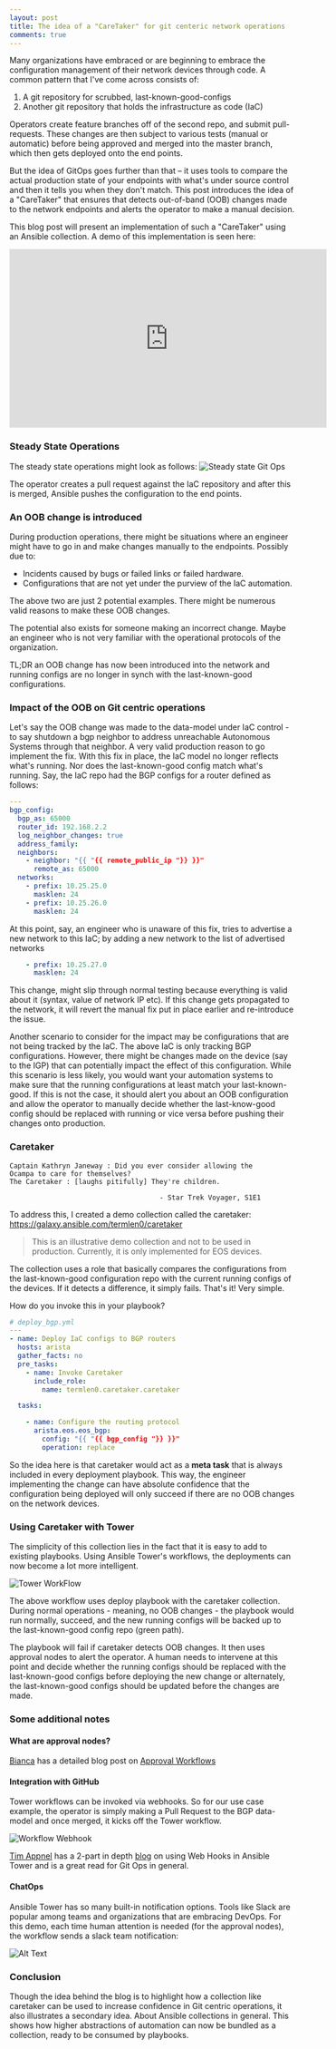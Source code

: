 ```yaml
---
layout: post
title: The idea of a "CareTaker" for git centeric network operations
comments: true
---
```


Many organizations have embraced or are beginning to embrace the
configuration management of their network devices through code. A
common pattern that I've come across consists of:

1. A git repository for scrubbed, last-known-good-configs
2. Another git repository that holds the infrastructure as code (IaC)

Operators create feature branches off of the second repo, and submit
pull-requests. These changes are then subject to various tests (manual
or automatic) before being approved and merged into the master branch,
which then gets deployed onto the end points.

But the idea of GitOps goes further than that – it uses tools to
compare the actual production state of your endpoints with what's
under source control and then it tells you when they don't match. This
post introduces the idea of a "CareTaker" that ensures that detects
out-of-band (OOB) changes made to the network endpoints and alerts the
operator to make a manual decision.


<!--more-->

This blog post will present an implementation of such a "CareTaker"
using an Ansible collection. A demo of this implementation is seen
here:

<iframe width="560" height="315" src="https://www.youtube.com/embed/wiUFKtR91Rw" frameborder="0" allow="accelerometer; autoplay; clipboard-write; encrypted-media; gyroscope; picture-in-picture" allowfullscreen></iframe>

### Steady State Operations

The steady state operations might look as follows:
![Steady state Git Ops](/assets/caretaker_steady_state.png )

The operator creates a pull request against the IaC repository and
after this is merged, Ansible pushes the configuration to the end
points.

### An OOB change is introduced

During production operations, there might be situations where an
engineer might have to go in and make changes manually to the
endpoints. Possibly due to:

- Incidents caused by bugs or failed links or failed hardware.
- Configurations that are not yet under the purview of the IaC
automation.

The above two are just 2 potential examples. There might be numerous
valid reasons to make these OOB changes.

The potential also exists for someone making an incorrect
change. Maybe an engineer who is not very familiar with the
operational protocols of the organization.

TL;DR an OOB change has now been introduced into the network and
running configs are no longer in synch with the last-known-good
configurations.


### Impact of the OOB on Git centric operations

Let's say the OOB change was made to the data-model under IaC control - to
say shutdown a bgp neighbor to address unreachable Autonomous Systems
through that neighbor. A very valid production reason to go implement
the fix. With this fix in place, the IaC model no longer reflects
what's running. Nor does the last-known-good config match what's
running. Say, the IaC repo had the BGP configs for a router defined as
follows:

``` yaml
---
bgp_config:
  bgp_as: 65000
  router_id: 192.168.2.2
  log_neighbor_changes: true
  address_family:
  neighbors:
    - neighbor: "{{ "{{ remote_public_ip "}} }}"
      remote_as: 65000
  networks:
    - prefix: 10.25.25.0
      masklen: 24
    - prefix: 10.25.26.0
      masklen: 24
```


At this point, say, an engineer who is unaware of this fix,
tries to advertise a new network to this IaC; by adding a new network
to the list of advertised networks

``` yaml
    - prefix: 10.25.27.0
      masklen: 24
```

This change, might slip through normal testing because everything is
valid about it (syntax, value of network IP etc). If this change gets
propagated to the network, it will revert the manual fix put in place
earlier and re-introduce the issue.

Another scenario to consider for the impact may be configurations that
are not being tracked by the IaC. The above IaC is only tracking BGP
configurations. However, there might be changes made on the device
(say to the IGP) that can potentially impact the effect of this
configuration. While this scenario is less likely, you would want your
automation systems to make sure that the running configurations at
least match your last-known-good. If this is not the case, it should
alert you about an OOB configuration and allow the operator to
manually decide whether the last-know-good config should be replaced
with running or vice versa before pushing their changes onto
production.



### Caretaker

    Captain Kathryn Janeway : Did you ever consider allowing the
    Ocampa to care for themselves?
    The Caretaker : [laughs pitifully] They're children.

                                         - Star Trek Voyager, S1E1

To address this, I created a demo collection called the caretaker:
https://galaxy.ansible.com/termlen0/caretaker

> This is an illustrative demo collection and not to be used in
> production. Currently, it is only implemented for EOS devices.

The collection uses a role that basically compares the configurations
from the last-known-good configuration repo with the current running
configs of the devices. If it detects a difference, it simply
fails. That's it! Very simple.

How do you invoke this in your playbook?

``` yaml
# deploy_bgp.yml
---
- name: Deploy IaC configs to BGP routers
  hosts: arista
  gather_facts: no
  pre_tasks:
    - name: Invoke Caretaker
      include_role:
        name: termlen0.caretaker.caretaker

  tasks:

    - name: Configure the routing protocol
      arista.eos.eos_bgp:
        config: "{{ "{{ bgp_config "}} }}"
        operation: replace
```

So the idea here is that caretaker would act as a **meta task** that
is always included in every deployment playbook. This way, the
engineer implementing the change can have absolute confidence that the
configuration being deployed will only succeed if there are no OOB
changes on the network devices.

### Using Caretaker with Tower

The simplicity of this collection lies in the fact that it is easy to
add to existing playbooks. Using Ansible Tower's workflows, the
deployments can now become a lot more intelligent.

![Tower WorkFlow](/assets/caretaker_workflow.png )

The above workflow uses deploy playbook with the caretaker
collection. During normal operations - meaning, no OOB changes - the
playbook would run normally, succeed, and the new running configs will
be backed up to the last-known-good config repo (green path).

The playbook will fail if caretaker detects OOB changes. It then uses
approval nodes to alert the operator. A human needs to intervene at
this point and decide whether the running configs should be replaced
with the last-known-good configs before deploying the new change or
alternately, the last-known-good configs should be updated before the
changes are made.


### Some additional notes

#### What are approval nodes?

[Bianca](https://www.ansible.com/blog/author/bianca-henderson) has a
detailed blog post on [Approval
Workflows](https://www.ansible.com/blog/how-to-add-approval-steps-to-ansible-tower-workflows)


#### Integration with GitHub

Tower workflows can be invoked via webhooks. So for our use case
example, the operator is simply making a Pull Request to the BGP
data-model and once merged, it kicks off the Tower workflow.

![Workflow Webhook](/assets/caretaker_webhook.png )

[Tim Appnel](https://www.ansible.com/blog/author/timothy-appnel) has a
2-part in depth
[blog](https://www.ansible.com/blog/intro-to-automation-webhooks-for-red-hat-ansible-automation-platform)
on using Web Hooks in Ansible Tower and is a great read for Git Ops in
general.


#### ChatOps

Ansible Tower has so many built-in notification options. Tools like
Slack are popular among teams and organizations that are embracing
DevOps. For this demo, each time human attention is needed (for the
approval nodes), the workflow sends a slack team notification:

![Alt Text](/assets/caretaker_chatops.png )


### Conclusion

Though the idea behind the blog is to highlight how a collection like
caretaker can be used to increase confidence in Git centric
operations, it also illustrates a secondary idea. About Ansible
collections in general. This shows how higher abstractions of
automation can now be bundled as a collection, ready to be consumed by
playbooks.
